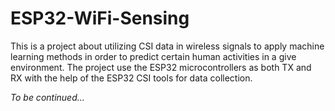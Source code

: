 # ESP32-WiFi-Sensing
This is a project about utilizing CSI data in wireless signals to apply machine learning methods in order to predict certain human activities in a give environment.
The project use the ESP32 microcontrollers as both TX and RX with the help of the ESP32 CSI tools for data collection.

*To be continued...*